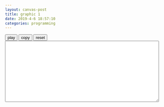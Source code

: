 ```yaml
---
layout: canvas-post
title: graphic 1
date: 2019-4-6 18:57:10
categories: programming
---
```


<style>

#input-ta {
	width: 100%;
	height: 200px;
}
</style>

<input type="button" value="play" id="play-bt">
<input type="button" value="copy" id="copy-bt">
<input type="button" value="reset" id="reset-bt">

<textarea id="input-ta"></textarea>

<script type="text/javascript">

const SAMPLE_PERIOD = 20;
const MAX_GAP = 1000;

/* init */
const c = canvas.getContext('2d');
const w = canvas.width;
const h = canvas.height;

c.strokeStyle = 'solid';

// canvas helper function
function makeLine(p1, p2, style) {
	c.strokeStyle = style;
	c.beginPath();
	c.moveTo(p1.x, p1.y);
	c.lineTo(p2.x, p2.y);
	c.stroke();
}

function getCursorPosition(canvas, evt) {
	var x, y;

	x = evt.clientX
		+ document.body.scrollLeft
		+ document.documentElement.scrollLeft
		- canvas.offsetLeft;

	y = evt.clientY
		+ document.body.scrollTop
		+ document.documentElement.scrollTop
		- canvas.offsetTop;

	return {x:x, y:y};
}

function Scribble() {
	this.start = Date.now();
	this.points = [];
	this.shouldAdd = true;

	this.block = () => this.shouldAdd = false;
	this.unblock = () => this.shouldAdd = true;

	this.addPoint = (p) => {
		if (!this.shouldAdd && p) {
			return;
		};

		console.log('adding:', p);

		this.shouldAdd = false;
		this.points.push({
			p: p,
			t: Date.now(),
		});
		setTimeout(() => {this.shouldAdd = true;}, SAMPLE_PERIOD);
	};

	this.toJson = () => {
		let ret = [];
		for (let i = 0; i < this.points.length - 1; i++) {
			let d = Math.min(
				this.points[i+1].t - this.points[i].t,
				MAX_GAP);

			ret.push({
				p: this.points[i].p,
				d: d,
			});
		}
		ret.push({
			p: this.points[this.points.length - 1].p,
			d: 0,
		});

		return JSON.stringify(ret);
	};

	this.fromJson = (s) => {
		this.points = JSON.parse(s);
	};

	this.reset = () => {
		this.points = [];
		this.shouldAdd = true;
	}

}

Scribble.play = function(s, c, cb) {
	let points = JSON.parse(s);

	let i = 0;
	let move = () => {
		if (i >= points.length) {
			cb();
			return;
		}

		let point = points[i];
		i += 1;
		if (point.p) {
			c.lineTo(point.p.x, point.p.y);
			c.stroke();
		} else if (points[i]) {
			console.log(points[i-1]);
			point = points[i];
			c.moveTo(point.p.x, point.p.y);
		}

		console.log(point);
		console.log("waiting ", point.d);
		setTimeout(move, point.d);
	}
	c.clearRect(0, 0, w, h);
	console.log("cleared");
	p = points[0].p;
	c.beginPath(p.x, p.y);
	move();
};

const scribble = new Scribble();

const lst = (evt) => {
	console.log(evt);
	p = getCursorPosition(canvas, evt);
	scribble.addPoint(p);
	c.lineTo(p.x, p.y);
	c.stroke();
};

canvas.addEventListener('mousedown', (evt) => {
	console.log(getCursorPosition(canvas, evt));

	c.beginPath(evt.layerX, evt.layerY);
	lst(evt);
	canvas.addEventListener('mousemove', lst);
});

canvas.addEventListener('mouseup', (evt) => {
	canvas.removeEventListener('mousemove', lst);
	scribble.addPoint(null);
	let text = scribble.toJson();
	document.querySelector("#input-ta")
		.value = text;
});


document.querySelector('#copy-bt')
	.addEventListener('click', (_) => {
		let text = scribble.toJson();
		console.log(text.length);
		document.querySelector('#input-ta')
			.select();
		document.execCommand('copy');
		alert('copied to clipboard');
	});

document.querySelector('#reset-bt')
	.addEventListener('click', (_) => {
		scribble.reset();
		c.clearRect(0, 0, w, h);
		document.querySelector('#input-ta')
			.value = '';
	});

document.querySelector('#play-bt')
	.addEventListener('click', (_) => {
		scribble.block();
		let s = document.querySelector('#input-ta').value;
		console.log(s);
		Scribble.play(s, c, scribble.unblock);
	});

const emma = `[{"p":{"x":28,"y":70},"d":58},
{"p":{"x":28,"y":70},"d":31},
{"p":{"x":30,"y":70},"d":32},
{"p":{"x":35,"y":70},"d":35},
{"p":{"x":42,"y":69},"d":31},
{"p":{"x":57,"y":69},"d":34},
{"p":{"x":68,"y":69},"d":33},
{"p":{"x":86,"y":68},"d":33},
{"p":{"x":92,"y":69},"d":34},
{"p":{"x":102,"y":69},"d":33},
{"p":{"x":112,"y":69},"d":32},
{"p":{"x":115,"y":69},"d":35},
{"p":{"x":120,"y":69},"d":50},
{"p":{"x":124,"y":69},"d":33},
{"p":{"x":129,"y":68},"d":33},
{"p":{"x":134,"y":67},"d":34},
{"p":{"x":138,"y":67},"d":52},
{"p":{"x":140,"y":66},"d":32},
{"p":{"x":145,"y":66},"d":33},
{"p":{"x":147,"y":65},"d":50},
{"p":{"x":148,"y":65},"d":120},
{"p":null,"d":610},
{"p":{"x":92,"y":77},"d":37},
{"p":{"x":91,"y":80},"d":50},
{"p":{"x":89,"y":90},"d":34},
{"p":{"x":87,"y":105},"d":33},
{"p":{"x":85,"y":120},"d":32},
{"p":{"x":85,"y":132},"d":34},
{"p":{"x":85,"y":142},"d":33},
{"p":{"x":85,"y":154},"d":33},
{"p":{"x":84,"y":163},"d":34},
{"p":{"x":84,"y":169},"d":50},
{"p":{"x":84,"y":173},"d":33},
{"p":{"x":84,"y":176},"d":34},
{"p":{"x":84,"y":178},"d":33},
{"p":{"x":84,"y":179},"d":32},
{"p":{"x":84,"y":184},"d":34},
{"p":{"x":83,"y":189},"d":50},
{"p":{"x":83,"y":191},"d":34},
{"p":{"x":83,"y":194},"d":34},
{"p":{"x":83,"y":196},"d":33},
{"p":{"x":83,"y":197},"d":34},
{"p":{"x":83,"y":199},"d":33},
{"p":{"x":83,"y":202},"d":34},
{"p":{"x":83,"y":202},"d":30},
{"p":{"x":83,"y":202},"d":35},
{"p":{"x":83,"y":204},"d":41},
{"p":null,"d":287},
{"p":{"x":48,"y":216},"d":55},
{"p":{"x":49,"y":215},"d":33},
{"p":{"x":58,"y":213},"d":34},
{"p":{"x":77,"y":209},"d":33},
{"p":{"x":99,"y":207},"d":36},
{"p":{"x":117,"y":206},"d":31},
{"p":{"x":131,"y":205},"d":35},
{"p":{"x":134,"y":205},"d":49},
{"p":{"x":137,"y":204},"d":33},
{"p":{"x":138,"y":204},"d":155},
{"p":null,"d":600},
{"p":{"x":274,"y":116},"d":46},
{"p":{"x":274,"y":115},"d":32},
{"p":{"x":277,"y":110},"d":33},
{"p":{"x":282,"y":105},"d":34},
{"p":{"x":288,"y":100},"d":35},
{"p":{"x":296,"y":94},"d":32},
{"p":{"x":302,"y":92},"d":132},
{"p":{"x":327,"y":98},"d":34},
{"p":{"x":329,"y":100},"d":51},
{"p":{"x":331,"y":104},"d":34},
{"p":{"x":331,"y":108},"d":31},
{"p":{"x":331,"y":114},"d":35},
{"p":{"x":330,"y":121},"d":51},
{"p":{"x":329,"y":131},"d":31},
{"p":{"x":327,"y":137},"d":52},
{"p":{"x":324,"y":146},"d":32},
{"p":{"x":321,"y":150},"d":33},
{"p":{"x":319,"y":153},"d":34},
{"p":{"x":315,"y":156},"d":31},
{"p":{"x":311,"y":160},"d":35},
{"p":{"x":307,"y":164},"d":34},
{"p":{"x":302,"y":169},"d":34},
{"p":{"x":296,"y":174},"d":33},
{"p":{"x":290,"y":180},"d":50},
{"p":{"x":281,"y":193},"d":33},
{"p":{"x":278,"y":202},"d":32},
{"p":{"x":277,"y":213},"d":34},
{"p":{"x":277,"y":223},"d":50},
{"p":{"x":279,"y":230},"d":34},
{"p":{"x":282,"y":236},"d":50},
{"p":{"x":282,"y":236},"d":66},
{"p":{"x":283,"y":236},"d":34},
{"p":null,"d":677},
{"p":{"x":284,"y":126},"d":40},
{"p":{"x":284,"y":125},"d":49},
{"p":{"x":280,"y":118},"d":34},
{"p":{"x":277,"y":114},"d":51},
{"p":{"x":272,"y":108},"d":33},
{"p":{"x":270,"y":105},"d":32},
{"p":{"x":266,"y":103},"d":32},
{"p":{"x":264,"y":102},"d":35},
{"p":{"x":263,"y":102},"d":34},
{"p":{"x":260,"y":103},"d":33},
{"p":{"x":256,"y":105},"d":34},
{"p":{"x":251,"y":108},"d":32},
{"p":{"x":246,"y":113},"d":54},
{"p":{"x":242,"y":119},"d":30},
{"p":{"x":238,"y":126},"d":32},
{"p":{"x":236,"y":132},"d":35},
{"p":{"x":234,"y":141},"d":33},
{"p":{"x":233,"y":146},"d":49},
{"p":{"x":233,"y":153},"d":35},
{"p":{"x":236,"y":161},"d":48},
{"p":{"x":246,"y":174},"d":35},
{"p":{"x":251,"y":179},"d":50},
{"p":{"x":261,"y":185},"d":33},
{"p":{"x":269,"y":190},"d":49},
{"p":{"x":275,"y":194},"d":33},
{"p":{"x":278,"y":197},"d":34},
{"p":{"x":281,"y":201},"d":32},
{"p":{"x":282,"y":203},"d":50},
{"p":{"x":283,"y":206},"d":52},
{"p":{"x":283,"y":206},"d":50},
{"p":{"x":283,"y":206},"d":83},
{"p":{"x":284,"y":206},"d":3},
{"p":null,"d":890},
{"p":{"x":427,"y":111},"d":41},
{"p":{"x":427,"y":112},"d":50},
{"p":{"x":427,"y":123},"d":31},
{"p":{"x":427,"y":134},"d":35},
{"p":{"x":428,"y":152},"d":33},
{"p":{"x":434,"y":174},"d":34},
{"p":{"x":438,"y":186},"d":32},
{"p":{"x":443,"y":197},"d":34},
{"p":{"x":448,"y":202},"d":33},
{"p":{"x":452,"y":206},"d":33},
{"p":{"x":459,"y":211},"d":50},
{"p":{"x":472,"y":217},"d":35},
{"p":{"x":476,"y":218},"d":50},
{"p":{"x":481,"y":217},"d":33},
{"p":{"x":491,"y":213},"d":82},
{"p":{"x":506,"y":199},"d":33},
{"p":{"x":510,"y":193},"d":86},
{"p":{"x":514,"y":174},"d":32},
{"p":{"x":514,"y":163},"d":32},
{"p":{"x":514,"y":156},"d":34},
{"p":{"x":514,"y":146},"d":34},
{"p":{"x":514,"y":137},"d":66},
{"p":{"x":514,"y":125},"d":33},
{"p":{"x":514,"y":123},"d":68},
{"p":{"x":514,"y":121},"d":65},
{"p":{"x":514,"y":121},"d":50},
{"p":{"x":514,"y":120},"d":29},
{"p":null,"d":0}]`

if (window.location.href.endsWith('emma')) {
	document.querySelector('#input-ta')
		.value = emma;
	document.querySelector('#play-bt')
		.click();
}

</script>
